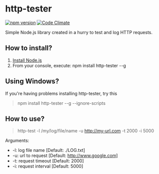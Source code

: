 # http-tester

[![npm version](https://badge.fury.io/js/http-tester.svg)](https://badge.fury.io/js/http-tester)
[![Code Climate](https://codeclimate.com/github/rodrigogs/http-tester/badges/gpa.svg)](https://codeclimate.com/github/rodrigogs/http-tester)

Simple Node.js library created in a hurry to test and log HTTP requests.

## How to install?
1. [Install Node.js](https://nodejs.org/en/)
2. From your console, execute: npm install http-tester --g

## Using Windows?
If you're having problems installing http-tester, try this
> npm install http-tester --g --ignore-scripts

## How to use?
> http-test -l /my/log/file/name -u http://my-url.com -t 2000 -i 5000

Arguments:
* -l: log file name [Default: ./LOG.txt]
* -u: url to request [Default: http://www.google.com]
* -t: request timeout [Default: 2000]
* -i: request interval [Default: 5000]

